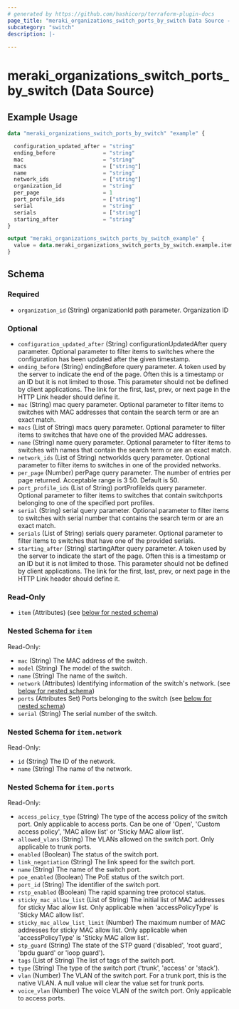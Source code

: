 ```yaml
---
# generated by https://github.com/hashicorp/terraform-plugin-docs
page_title: "meraki_organizations_switch_ports_by_switch Data Source - terraform-provider-meraki"
subcategory: "switch"
description: |-
  
---
```


# meraki_organizations_switch_ports_by_switch (Data Source)



## Example Usage

```terraform
data "meraki_organizations_switch_ports_by_switch" "example" {

  configuration_updated_after = "string"
  ending_before               = "string"
  mac                         = "string"
  macs                        = ["string"]
  name                        = "string"
  network_ids                 = ["string"]
  organization_id             = "string"
  per_page                    = 1
  port_profile_ids            = ["string"]
  serial                      = "string"
  serials                     = ["string"]
  starting_after              = "string"
}

output "meraki_organizations_switch_ports_by_switch_example" {
  value = data.meraki_organizations_switch_ports_by_switch.example.item
}
```

<!-- schema generated by tfplugindocs -->
## Schema

### Required

- `organization_id` (String) organizationId path parameter. Organization ID

### Optional

- `configuration_updated_after` (String) configurationUpdatedAfter query parameter. Optional parameter to filter items to switches where the configuration has been updated after the given timestamp.
- `ending_before` (String) endingBefore query parameter. A token used by the server to indicate the end of the page. Often this is a timestamp or an ID but it is not limited to those. This parameter should not be defined by client applications. The link for the first, last, prev, or next page in the HTTP Link header should define it.
- `mac` (String) mac query parameter. Optional parameter to filter items to switches with MAC addresses that contain the search term or are an exact match.
- `macs` (List of String) macs query parameter. Optional parameter to filter items to switches that have one of the provided MAC addresses.
- `name` (String) name query parameter. Optional parameter to filter items to switches with names that contain the search term or are an exact match.
- `network_ids` (List of String) networkIds query parameter. Optional parameter to filter items to switches in one of the provided networks.
- `per_page` (Number) perPage query parameter. The number of entries per page returned. Acceptable range is 3 50. Default is 50.
- `port_profile_ids` (List of String) portProfileIds query parameter. Optional parameter to filter items to switches that contain switchports belonging to one of the specified port profiles.
- `serial` (String) serial query parameter. Optional parameter to filter items to switches with serial number that contains the search term or are an exact match.
- `serials` (List of String) serials query parameter. Optional parameter to filter items to switches that have one of the provided serials.
- `starting_after` (String) startingAfter query parameter. A token used by the server to indicate the start of the page. Often this is a timestamp or an ID but it is not limited to those. This parameter should not be defined by client applications. The link for the first, last, prev, or next page in the HTTP Link header should define it.

### Read-Only

- `item` (Attributes) (see [below for nested schema](#nestedatt--item))

<a id="nestedatt--item"></a>
### Nested Schema for `item`

Read-Only:

- `mac` (String) The MAC address of the switch.
- `model` (String) The model of the switch.
- `name` (String) The name of the switch.
- `network` (Attributes) Identifying information of the switch's network. (see [below for nested schema](#nestedatt--item--network))
- `ports` (Attributes Set) Ports belonging to the switch (see [below for nested schema](#nestedatt--item--ports))
- `serial` (String) The serial number of the switch.

<a id="nestedatt--item--network"></a>
### Nested Schema for `item.network`

Read-Only:

- `id` (String) The ID of the network.
- `name` (String) The name of the network.


<a id="nestedatt--item--ports"></a>
### Nested Schema for `item.ports`

Read-Only:

- `access_policy_type` (String) The type of the access policy of the switch port. Only applicable to access ports. Can be one of 'Open', 'Custom access policy', 'MAC allow list' or 'Sticky MAC allow list'.
- `allowed_vlans` (String) The VLANs allowed on the switch port. Only applicable to trunk ports.
- `enabled` (Boolean) The status of the switch port.
- `link_negotiation` (String) The link speed for the switch port.
- `name` (String) The name of the switch port.
- `poe_enabled` (Boolean) The PoE status of the switch port.
- `port_id` (String) The identifier of the switch port.
- `rstp_enabled` (Boolean) The rapid spanning tree protocol status.
- `sticky_mac_allow_list` (List of String) The initial list of MAC addresses for sticky Mac allow list. Only applicable when 'accessPolicyType' is 'Sticky MAC allow list'.
- `sticky_mac_allow_list_limit` (Number) The maximum number of MAC addresses for sticky MAC allow list. Only applicable when 'accessPolicyType' is 'Sticky MAC allow list'.
- `stp_guard` (String) The state of the STP guard ('disabled', 'root guard', 'bpdu guard' or 'loop guard').
- `tags` (List of String) The list of tags of the switch port.
- `type` (String) The type of the switch port ('trunk', 'access' or 'stack').
- `vlan` (Number) The VLAN of the switch port. For a trunk port, this is the native VLAN. A null value will clear the value set for trunk ports.
- `voice_vlan` (Number) The voice VLAN of the switch port. Only applicable to access ports.
